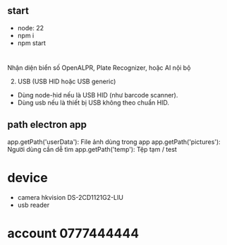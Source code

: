 ## start
- node: 22
- npm i
- npm start

#
Nhận diện biển số	OpenALPR, Plate Recognizer, hoặc AI nội bộ


2. USB (USB HID hoặc USB generic)
- Dùng node-hid nếu là USB HID (như barcode scanner).
- Dùng usb nếu là thiết bị USB không theo chuẩn HID.

## path electron app
app.getPath('userData'): File ảnh dùng trong app
app.getPath('pictures'): Người dùng cần dễ tìm
app.getPath('temp'): Tệp tạm / test	

# device
- camera hkvision DS-2CD1121G2-LIU
- usb reader

# account 0777444444